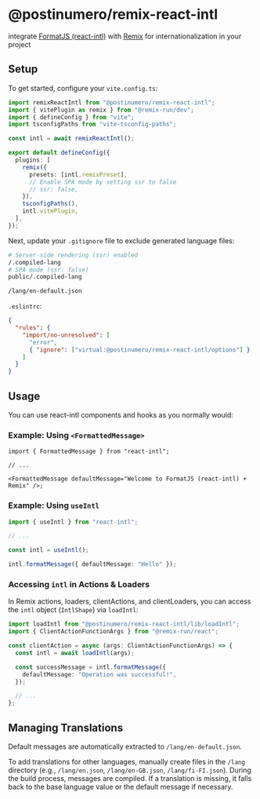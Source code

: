 # @postinumero/remix-react-intl

integrate [FormatJS (react-intl)](https://formatjs.io/) with [Remix](https://remix.run/) for internationalization in your project

## Setup

To get started, configure your `vite.config.ts`:

```ts
import remixReactIntl from "@postinumero/remix-react-intl";
import { vitePlugin as remix } from "@remix-run/dev";
import { defineConfig } from "vite";
import tsconfigPaths from "vite-tsconfig-paths";

const intl = await remixReactIntl();

export default defineConfig({
  plugins: [
    remix({
      presets: [intl.remixPreset],
      // Enable SPA mode by setting ssr to false
      // ssr: false,
    }),
    tsconfigPaths(),
    intl.vitePlugin,
  ],
});
```

Next, update your `.gitignore` file to exclude generated language files:

```sh
# Server-side rendering (ssr) enabled
/.compiled-lang
# SPA mode (ssr: false)
public/.compiled-lang

/lang/en-default.json
```

`.eslintrc`:

```json
{
  "rules": {
    "import/no-unresolved": [
      "error",
      { "ignore": ["virtual:@postinumero/remix-react-intl/options"] }
    ]
  }
}
```

## Usage

You can use react-intl components and hooks as you normally would:

### Example: Using `<FormattedMessage>`

```tsx
import { FormattedMessage } from "react-intl";

// ...

<FormattedMessage defaultMessage="Welcome to FormatJS (react-intl) + Remix" />;
```

### Example: Using `useIntl`

```ts
import { useIntl } from "react-intl";

// ...

const intl = useIntl();

intl.formatMessage({ defaultMessage: "Hello" });
```

### Accessing `intl` in Actions & Loaders

In Remix actions, loaders, clientActions, and clientLoaders, you can access the `intl` object (`IntlShape`) via `loadIntl`:

```ts
import loadIntl from "@postinumero/remix-react-intl/lib/loadIntl";
import { ClientActionFunctionArgs } from "@remix-run/react";

const clientAction = async (args: ClientActionFunctionArgs) => {
  const intl = await loadIntl(args);

  const successMessage = intl.formatMessage({
    defaultMessage: "Operation was successful!",
  });

  // ...
};
```

## Managing Translations

Default messages are automatically extracted to `/lang/en-default.json`.

To add translations for other languages, manually create files in the `/lang` directory (e.g., `/lang/en.json`, `/lang/en-GB.json`, `/lang/fi-FI.json`). During the build process, messages are compiled. If a translation is missing, it falls back to the base language value or the default message if necessary.

